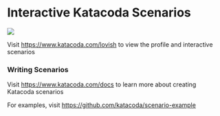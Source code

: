 # Interactive Katacoda Scenarios

[![](http://shields.katacoda.com/katacoda/lovish/count.svg)](https://www.katacoda.com/lovish "Get your profile on Katacoda.com")

Visit https://www.katacoda.com/lovish to view the profile and interactive scenarios

### Writing Scenarios
Visit https://www.katacoda.com/docs to learn more about creating Katacoda scenarios

For examples, visit https://github.com/katacoda/scenario-example
